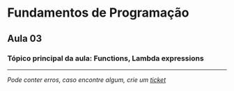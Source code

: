 # Fundamentos de Programação
## Aula 03
### Tópico principal da aula: Functions, Lambda expressions
---
*Pode conter erros, caso encontre algum, crie um* [*ticket*](https://github.com/TiagoRG/uaveiro-leci/issues/new)